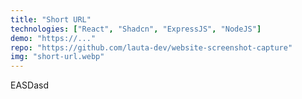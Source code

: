 ```yaml
---
title: "Short URL"
technologies: ["React", "Shadcn", "ExpressJS", "NodeJS"]
demo: "https://..."
repo: "https://github.com/lauta-dev/website-screenshot-capture"
img: "short-url.webp"
---
```

EASDasd

